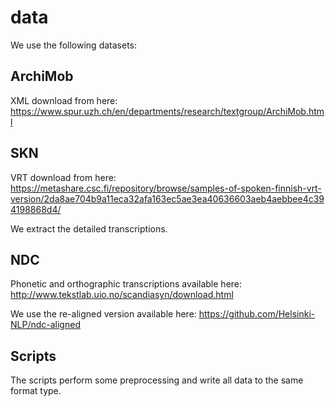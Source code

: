 # data

We use the following datasets:

## ArchiMob

XML download from here: https://www.spur.uzh.ch/en/departments/research/textgroup/ArchiMob.html

## SKN

VRT download from here: https://metashare.csc.fi/repository/browse/samples-of-spoken-finnish-vrt-version/2da8ae704b9a11eca32afa163ec5ae3ea40636603aeb4aebbee4c394198868d4/

We extract the detailed transcriptions.

## NDC

Phonetic and orthographic transcriptions available here: http://www.tekstlab.uio.no/scandiasyn/download.html

We use the re-aligned version available here: https://github.com/Helsinki-NLP/ndc-aligned

## Scripts

The scripts perform some preprocessing and write all data to the same format type.

